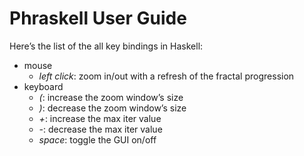 # Phraskell User Guide

Here’s the list of the all key bindings in Haskell:

* mouse
    * _left click_: zoom in/out with a refresh of the fractal progression
* keyboard
    * _(_: increase the zoom window’s size
    * _)_: decrease the zoom window’s size
    * _+_: increase the max iter value
    * _-_: decrease the max iter value
    * _space_: toggle the GUI on/off
